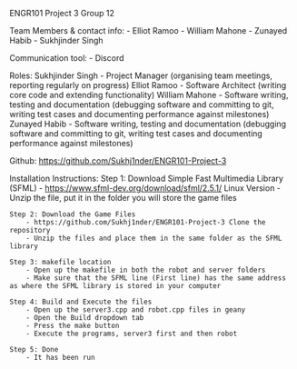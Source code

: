 ENGR101 Project 3
Group 12

Team Members & contact info:
	- Elliot Ramoo
	- William Mahone
	- Zunayed Habib
	- Sukhjinder Singh


Communication tool:
	- Discord


Roles:
	Sukhjinder Singh - Project Manager (organising team meetings, reporting regularly on progress)
	Elliot Ramoo - Software Architect (writing core code and extending functionality)
	William Mahone - Software writing, testing and documentation (debugging software and committing to git, writing test cases and documenting performance against milestones)
	Zunayed Habib - Software writing, testing and documentation (debugging software and committing to git, writing test cases and documenting performance against milestones)

Github: https://github.com/Sukhj1nder/ENGR101-Project-3


Installation Instructions:
	Step 1: Download Simple Fast Multimedia Library (SFML)
		- https://www.sfml-dev.org/download/sfml/2.5.1/ Linux Version
		- Unzip the file, put it in the folder you will store the game files

	Step 2: Download the Game Files
		- https://github.com/Sukhj1nder/ENGR101-Project-3 Clone the repository
		- Unzip the files and place them in the same folder as the SFML library

	Step 3: makefile location
		- Open up the makefile in both the robot and server folders
		- Make sure that the SFML line (First line) has the same address as where the SFML library is stored in your computer

	Step 4: Build and Execute the files
		- Open up the server3.cpp and robot.cpp files in geany
		- Open the Build dropdown tab
		- Press the make button
		- Execute the programs, server3 first and then robot

	Step 5: Done
		- It has been run